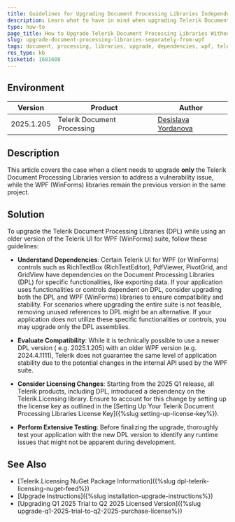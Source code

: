 ```yaml
---
title: Guidelines for Upgrading Document Processing Libraries Independently from WPF (WinForms) Libraries
description: Learn what to have in mind when upgrading Telerik Document Processing Libraries while using an older version of the Telerik UI for WPF (WinForms) suite, and understand the implications.
type: how-to
page_title: How to Upgrade Telerik Document Processing Libraries Without Upgrading WPF Libraries
slug: upgrade-document-processing-libraries-separately-from-wpf
tags: document, processing, libraries, upgrade, dependencies, wpf, telerik, winforms
res_type: kb
ticketid: 1681608
---
```


## Environment

| Version | Product | Author | 
| ---- | ---- | ---- | 
| 2025.1.205| Telerik Document Processing |[Desislava Yordanova](https://www.telerik.com/blogs/author/desislava-yordanova)| 

## Description

This article covers the case when a client needs to upgrade **only** the Telerik Document Processing Libraries version to address a vulnerability issue, while the WPF (WinForms) libraries remain the previous version in the same project. 

## Solution

To upgrade the Telerik Document Processing Libraries (DPL) while using an older version of the Telerik UI for WPF (WinForms) suite, follow these guidelines:

* **Understand Dependencies**: Certain Telerik UI for WPF (or WinForms) controls such as RichTextBox (RichTextEditor), PdfViewer, PivotGrid, and GridView have dependencies on the Document Processing Libraries (DPL) for specific functionalities, like exporting data. If your application uses functionalities or controls dependent on DPL, consider upgrading both the DPL and WPF (WinForms) libraries to ensure compatibility and stability. For scenarios where upgrading the entire suite is not feasible, removing unused references to DPL might be an alternative. 
If your application does not utilize these specific functionalities or controls, you may upgrade only the DPL assemblies.
   
* **Evaluate Compatibility**: While it is technically possible to use a newer DPL version ( e.g. 2025.1.205) with an older WPF version (e.g. 2024.4.1111), Telerik does not guarantee the same level of application stability due to the potential changes in the internal API used by the WPF suite.

* **Consider Licensing Changes**: Starting from the 2025 Q1 release, all Telerik products, including DPL, introduced a dependency on the Telerik.Licensing library. Ensure to account for this change by setting up the license key as outlined in the [Setting Up Your Telerik Document Processing Libraries License Key]({%slug setting-up-license-key%}).

* **Perform Extensive Testing**: Before finalizing the upgrade, thoroughly test your application with the new DPL version to identify any runtime issues that might not be apparent during development.

## See Also

- [Telerik.Licensing NuGet Package Information]({%slug dpl-telerik-licensing-nuget-feed%})
- [Upgrade Instructions]({%slug installation-upgrade-instructions%})
- [Upgrading Q1 2025 Trial to Q2 2025 Licensed Version]({%slug upgrade-q1-2025-trial-to-q2-2025-purchase-license%})
